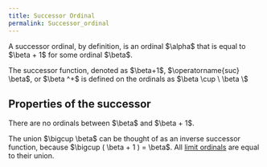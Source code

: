 ```yaml
---
title: Successor Ordinal
permalink: Successor_ordinal
---
```












  
A successor ordinal, by definition, is an ordinal \$\alpha\$ that is
equal to \$\beta + 1\$ for some ordinal \$\beta\$.

The successor function, denoted as \$\beta+1\$, \$\operatorname{suc}
\beta\$, or \$\beta ^+\$ is defined on the ordinals as \$\beta \cup \\
\beta \\\$

## Properties of the successor

There are no ordinals between \$\beta\$ and \$\beta + 1\$.

The union \$\bigcup \beta\$ can be thought of as an inverse successor
function, because \$\bigcup ( \beta + 1 ) = \beta\$. All [limit
ordinals](Limit_ordinal "Limit ordinal")
are equal to their union.



